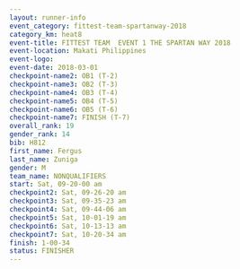 ```yaml
---
layout: runner-info 
event_category: fittest-team-spartanway-2018 
category_km: heat8 
event-title: FITTEST TEAM  EVENT 1 THE SPARTAN WAY 2018 
event-location: Makati Philippines 
event-logo: 
event-date: 2018-03-01 
checkpoint-name2: OB1 (T-2) 
checkpoint-name3: OB2 (T-3) 
checkpoint-name4: OB3 (T-4) 
checkpoint-name5: OB4 (T-5) 
checkpoint-name6: OB5 (T-6) 
checkpoint-name7: FINISH (T-7) 
overall_rank: 19
gender_rank: 14
bib: H812
first_name: Fergus
last_name: Zuniga
gender: M
team_name: NONQUALIFIERS
start: Sat, 09-20-00 am
checkpoint2: Sat, 09-26-20 am
checkpoint3: Sat, 09-35-23 am
checkpoint4: Sat, 09-44-06 am
checkpoint5: Sat, 10-01-19 am
checkpoint6: Sat, 10-13-13 am
checkpoint7: Sat, 10-20-34 am
finish: 1-00-34
status: FINISHER
---
```

